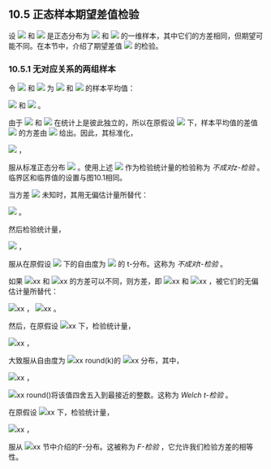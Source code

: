 ## 10.5 正态样本期望差值检验

设 <img src="http://latex.codecogs.com/gif.latex?\mathfrak{D}=\left\{x_1,\ldots,x_n\right\}" style="border:none;"> 和 <img src="http://latex.codecogs.com/gif.latex?\mathfrak{{D}'}=\left\{{x}'_1,\ldots,{x}'_{{n}'}\right\}" style="border:none;"> 是正态分布为 <img src="http://latex.codecogs.com/gif.latex?N(\mu,\sigma^{2})" style="border:none;"> 和 <img src="http://latex.codecogs.com/gif.latex?N({\mu}',\sigma^{2})" style="border:none;"> 的一维样本，其中它们的方差相同，但期望可能不同。在本节中，介绍了期望差值 <img src="http://latex.codecogs.com/gif.latex?\mu-{\mu}'" style="border:none;"> 的检验。

### 10.5.1 无对应关系的两组样本

令 <img src="http://latex.codecogs.com/gif.latex?\hat{\mu}" style="border:none;"> 和 <img src="http://latex.codecogs.com/gif.latex?{\hat{\mu}}'" style="border:none;"> 为 <img src="http://latex.codecogs.com/gif.latex?\mathfrak{D}=\left\{x_1,\ldots,x_n\right\}" style="border:none;"> 和 <img src="http://latex.codecogs.com/gif.latex?\mathfrak{{D}'}=\left\{{x}'_1,\ldots,{x}'_{{n}'}\right\}" style="border:none;"> 的样本平均值：  

 <img src="http://latex.codecogs.com/gif.latex?\hat{\mu}=\frac{1}{n}\sum_{i=1}^{n}x_{i}" style="border:none;"> 和 <img src="http://latex.codecogs.com/gif.latex?{\hat{\mu}}'=\frac{1}{{n}'}\sum_{i=1}^{{n}'}{x}'_{i}" style="border:none;"> 。  
 
由于 <img src="http://latex.codecogs.com/gif.latex?\mathfrak{D}=\left\{x_1,\ldots,x_n\right\}" style="border:none;"> 和 <img src="http://latex.codecogs.com/gif.latex?\mathfrak{{D}'}=\left\{{x}'_1,\ldots,{x}'_{{n}'}\right\}" style="border:none;"> 在统计上是彼此独立的，所以在原假设 <img src="http://latex.codecogs.com/gif.latex?\mu={\mu}'" style="border:none;"> 下，样本平均值的差值 <img src="http://latex.codecogs.com/gif.latex?\hat{\mu}-{\hat{\mu}}'" style="border:none;"> 的方差由 <img src="http://latex.codecogs.com/gif.latex?\sigma^{2}(\frac{1}{n}+\frac{1}{{n}'})" style="border:none;"> 给出。因此，其标准化，   

 <img src="http://latex.codecogs.com/gif.latex?z_{\mu}=\frac{\hat{\mu}-{\hat{\mu}}'}{\sqrt{\sigma^{2}(\frac{1}{n}+\frac{1}{{n}'})}}" style="border:none;"> ，  
 
服从标准正态分布 <img src="http://latex.codecogs.com/gif.latex?N(0,1)" style="border:none;"> 。使用上述 <img src="http://latex.codecogs.com/gif.latex?z_{\mu}" style="border:none;"> 作为检验统计量的检验称为 *不成对z-检验* 。临界区和临界值的设置与图10.1相同。  

当方差 <img src="http://latex.codecogs.com/gif.latex?\sigma^{2}" style="border:none;"> 未知时，其用无偏估计量所替代：  

 <img src="http://latex.codecogs.com/gif.latex?\hat{\sigma}_{\mu}^{2}=\frac{\sum_{i=1}^{n}(x_i-\hat{\mu})^{2}+\sum_{i=1}^{{n}'}({x_i}'-{\hat{\mu}}')^{2}}{n+{n}'-2}" style="border:none;"> 。  
 
然后检验统计量，  

 <img src="http://latex.codecogs.com/gif.latex?t_{\mu}=\frac{\hat{\mu}-{\hat{\mu}}'}{\sqrt{\hat{\sigma}_{\mu}^{2}(\frac{1}{n}+\frac{1}{{n}'})}}" style="border:none;"> ，  
 
服从在原假设 <img src="http://latex.codecogs.com/gif.latex?\mu={\mu}'" style="border:none;"> 下的自由度为 <img src="http://latex.codecogs.com/gif.latex?n+{n}'-2" style="border:none;"> 的 t-分布。这称为 *不成对t-检验* 。  

如果 <img src="http://latex.codecogs.com/gif.latex?在此插入Latex公式" style="border:none;">xx 和 <img src="http://latex.codecogs.com/gif.latex?在此插入Latex公式" style="border:none;">xx 的方差可以不同，则方差，即 <img src="http://latex.codecogs.com/gif.latex?在此插入Latex公式" style="border:none;">xx 和 <img src="http://latex.codecogs.com/gif.latex?在此插入Latex公式" style="border:none;">xx ，被它们的无偏估计量所替代：  

 <img src="http://latex.codecogs.com/gif.latex?在此插入Latex公式" style="border:none;">xx ，
 <img src="http://latex.codecogs.com/gif.latex?在此插入Latex公式" style="border:none;">xx 。  
 
然后，在原假设 <img src="http://latex.codecogs.com/gif.latex?在此插入Latex公式" style="border:none;">xx 下，检验统计量，  

 <img src="http://latex.codecogs.com/gif.latex?在此插入Latex公式" style="border:none;">xx ，  
 
大致服从自由度为 <img src="http://latex.codecogs.com/gif.latex?在此插入Latex公式" style="border:none;">xx round(k)的 <img src="http://latex.codecogs.com/gif.latex?在此插入Latex公式" style="border:none;">xx 分布，其中，  

 <img src="http://latex.codecogs.com/gif.latex?在此插入Latex公式" style="border:none;">xx ，  
 
 <img src="http://latex.codecogs.com/gif.latex?在此插入Latex公式" style="border:none;">xx round()将该值四舍五入到最接近的整数。这称为 *Welch t-检验* 。  
 
在原假设 <img src="http://latex.codecogs.com/gif.latex?在此插入Latex公式" style="border:none;">xx 下，检验统计量，  

 <img src="http://latex.codecogs.com/gif.latex?在此插入Latex公式" style="border:none;">xx ，  
 
服从 <img src="http://latex.codecogs.com/gif.latex?在此插入Latex公式" style="border:none;">xx 节中介绍的F-分布。这被称为 *F-检验* ，它允许我们检验方差的相等性。





